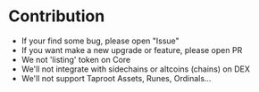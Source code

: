 # Contribution

- If your find some bug, please open "Issue"
- If you want make a new upgrade or feature, please open PR
- We not 'listing' token on Core
- We'll not integrate with sidechains or altcoins (chains) on DEX
- We'll not support Taproot Assets, Runes, Ordinals...
